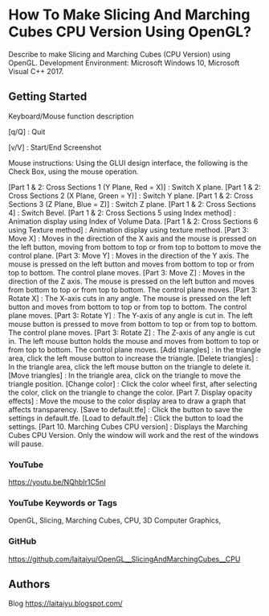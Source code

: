 # How To Make Slicing And Marching Cubes CPU Version Using OpenGL?

Describe to make Slicing and Marching Cubes (CPU Version) using OpenGL. 
Development Environment: Microsoft Windows 10, Microsoft Visual C++ 2017.

## Getting Started

Keyboard/Mouse function description

[q/Q] : Quit

[v/V] : Start/End Screenshot

Mouse instructions:
Using the GLUI design interface, the following is the Check Box, using the mouse operation.

[Part 1 & 2: Cross Sections 1 (Y Plane, Red = X)] : Switch X plane.
[Part 1 & 2: Cross Sections 2 (X Plane, Green = Y)] : Switch Y plane.
[Part 1 & 2: Cross Sections 3 (Z Plane, Blue = Z)] : Switch Z plane.
[Part 1 & 2: Cross Sections 4] : Switch Bevel.
[Part 1 & 2: Cross Sections 5 using Index method] : Animation display using Index of Volume Data.
[Part 1 & 2: Cross Sections 6 using Texture method] : Animation display using texture method.
[Part 3: Move X] : Moves in the direction of the X axis and the mouse is pressed on the left button, moving from bottom to top or from top to bottom to move the control plane.
[Part 3: Move Y] : Moves in the direction of the Y axis. The mouse is pressed on the left button and moves from bottom to top or from top to bottom. The control plane moves.
[Part 3: Move Z] : Moves in the direction of the Z axis. The mouse is pressed on the left button and moves from bottom to top or from top to bottom. The control plane moves.
[Part 3: Rotate X] : The X-axis cuts in any angle. The mouse is pressed on the left button and moves from bottom to top or from top to bottom. The control plane moves.
[Part 3: Rotate Y] : The Y-axis of any angle is cut in. The left mouse button is pressed to move from bottom to top or from top to bottom. The control plane moves.
[Part 3: Rotate Z] : The Z-axis of any angle is cut in. The left mouse button holds the mouse and moves from bottom to top or from top to bottom. The control plane moves.
[Add triangles] : In the triangle area, click the left mouse button to increase the triangle.
[Delete triangles] : In the triangle area, click the left mouse button on the triangle to delete it.
[Move triangles] : In the triangle area, click on the triangle to move the triangle position.
[Change color] : Click the color wheel first, after selecting the color, click on the triangle to change the color.
[Part 7. Display opacity effects] : Move the mouse to the color display area to draw a graph that affects transparency.
[Save to default.tfe] : Click the button to save the settings in default.tfe.
[Load to default.tfe] : Click the button to load the settings.
[Part 10. Marching Cubes CPU version] : Displays the Marching Cubes CPU Version. Only the window will work and the rest of the windows will pause.

### YouTube
https://youtu.be/NQhbIr1C5nI

### YouTube Keywords or Tags
OpenGL, Slicing, Marching Cubes, CPU, 3D Computer Graphics, 

### GitHub
https://github.com/laitaiyu/OpenGL__SlicingAndMarchingCubes__CPU

## Authors

Blog
https://laitaiyu.blogspot.com/

